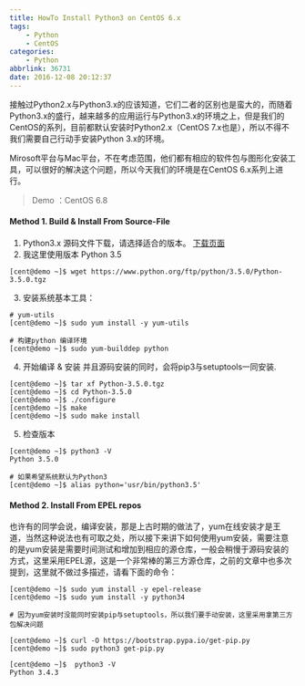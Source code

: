 ```yaml
---
title: HowTo Install Python3 on CentOS 6.x
tags: 
    - Python
    - CentOS
categories: 
    - Python
abbrlink: 36731
date: 2016-12-08 20:12:37
---
```


接触过Python2.x与Python3.x的应该知道，它们二者的区别也是蛮大的，而随着Python3.x的盛行，越来越多的应用运行与Python3.x的环境之上，但是我们的CentOS的系列，目前都默认安装时Python2.x（CentOS 7.x也是），所以不得不我们需要自己行动手安装Python 3.x的环境。

Mirosoft平台与Mac平台，不在考虑范围，他们都有相应的软件包与图形化安装工具，可以很好的解决这个问题，所以今天我们的环境是在CentOS 6.x系列上进行。

> Demo ：CentOS 6.8

#### Method 1. Build & Install From Source-File

1. Python3.x 源码文件下载，请选择适合的版本。 [下载页面](https://www.python.org/ftp/python/)
2. 我这里使用版本 Python 3.5
```
[cent@demo ~]$ wget https://www.python.org/ftp/python/3.5.0/Python-3.5.0.tgz
```
3. 安装系统基本工具：
```
# yum-utils
[cent@demo ~]$ sudo yum install -y yum-utils

# 构建python 编译环境
[cent@demo ~]$ sudo yum-builddep python
```
4. 开始编译 & 安装
并且源码安装的同时，会将pip3与setuptools一同安装.
```
[cent@demo ~]$ tar xf Python-3.5.0.tgz
[cent@demo ~]$ cd Python-3.5.0
[cent@demo ~]$ ./configure
[cent@demo ~]$ make
[cent@demo ~]$ sudo make install
```
5. 检查版本
```
[cent@demo ~]$ python3 -V
Python 3.5.0

# 如果希望系统默认为Python3
[cent@demo ~]$ alias python='usr/bin/python3.5'
```

#### Method 2. Install From EPEL repos
也许有的同学会说，编译安装，那是上古时期的做法了，yum在线安装才是王道，当然这种说法也有可取之处，所以接下来讲下如何使用yum安装，需要注意的是yum安装是需要时间测试和增加到相应的源仓库，一般会稍慢于源码安装的方式，这里采用EPEL源，这是一个非常棒的第三方源仓库，之前的文章中也多次提到，这里就不做过多描述，请看下面的命令：
```
[cent@demo ~]$ sudo yum install -y epel-release
[cent@demo ~]$ sudo yum install -y python34

# 因为yum安装时没能同时安装pip与setuptools，所以我们要手动安装，这里采用拿第三方包解决问题

[cent@demo ~]$ curl -O https://bootstrap.pypa.io/get-pip.py
[cent@demo ~]$ sudo python3 get-pip.py

[cent@demo ~]$  python3 -V
Python 3.4.3
```
